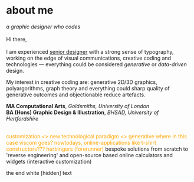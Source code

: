 <b><h1>about me</h1></b>
<i>a graphic designer who codes</i><br><br>
Hi there,<br><br>
I am experienced <u>senior designer</u> with a strong sense of typography, working on the edge of visual communications, creative coding and technologies — everything could be considered <i>generative</i> or <i>data-driven</i> design. 

My interest in creative coding are: generative 2D/3D graphics, polyargorithms, graph theory and everything could sharp quality of generative outcomes and objectionable reduce artefacts.

<b>MA Computational Arts</b>, <i>Goldsmiths, University of London</i><br>
<b>BA (Hons) Graphic Design & Illustration</b>, <i>BHSAD, University of Hertfordshire</i>

<br>

<span style="color:orange;">
customization <> new technological paradigm <> generative
where in this case viscom goes?
nowtodays, online-applications like t-shirt constructors??? herbingers (forerunner)
</span>
bespoke solutions from scratch to 'reverse engineering' and open-source based
online calculators and widgets (interactive customization)

the end
white [hidden] text
